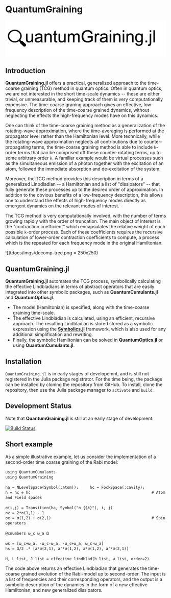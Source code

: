 # QuantumGraining

![](docs/imgs/quantumgraining.png)

## Introduction
**QuantumGraining.jl** offers a practical, generalized approach to the time-coarse graining (TCG) method in quantum optics. Often in quantum optics, we are not interested in the short time-scale dynamics -- these are either trivial, or unmeasurable, and keeping track of them is very computationally expensive. The time-coarse graning approach gives an effective, low-frequency description of the time-coarse grained dynamics, without neglecting the effects the high-frequency modes have on this dynamics.

One can think of the time-coarse graining method as a generalization of the rotating-wave approximation, where the time-averaging is performed at the propagator level rather than the Hamiltonian level. More technically, while the rotating-wave approximation neglects all contributions due to counter-propagating terms, the time-coarse graining method is able to include `k`-order terms that can be comprised off these counter-rotating terms,
up to some arbitrary order `k`.  A familiar example would be virtual processes such as the simultaneous emission of a photon together with the excitation of an atom, followed the immediate absorption and de-excitation of the system.

Moreover, the TCG method provides this description in terms of a generalized Linbdladian -- a Hamiltonian and a list of "dissipators" -- that fully generate these processes up to the desired order of approximation. In addition to the obvious benefits of a low-frequency description, this allows one to understand the effects of high-frequency modes directly as emergent dynamics on the relevant modes of interest.

The TCG method is very computationally involved, with the number of terms growing rapidly with the order of truncation. The main object of interest is the "contraction coefficient" which encapsulates the relative weight of each possible `k`-order process. Each of these coefficients requires the recursive calculation of lower-order contraction coefficients to compute, a process which is the repeated for each frequency mode in the original Hamiltonian.

![](docs/imgs/decomp-tree.png = 250x250)

## QuantumGraining.jl
**QuantumGraining.jl** automates the TCG process, symbolically calculating the effective Lindbladians in terms of abstract operators that are easily integrated into other symbolic packages, such as **QuantumCumulants.jl** and **QuantumOptics.jl**.

* The model (Hamiltonian) is specified, along with the time-coarse graining time-scale.
* The effective Lindbladian is calculated, using an efficient, recursive approach. The resulting Lindbladian is stored stored as a symbolic expression using the [**Symbolics.jl**](https://github.com/JuliaSymbolics/Symbolics.jl) framework, which is also used for any additional simplification and rewriting.
* Finally, the symbolic Hamiltonian can be solved in **QuantumOptics.jl** or using **QuantumCumulants.jl**. 

## Installation

`QuantumGraining.jl` is in early stages of developemnt, and is still not registered in the Julia package registrator. For the time being, the package can be installed by cloning the repository from GitHub. 
To install, clone the repository, then use the Julia package manager to `activate` and `build`.

## Development Status
Note that **QuantumGraining.jl** is still at an early stage of development.

[![Build Status](https://github.com/leonbello/QuantumGraining.jl/actions/workflows/CI.yml/badge.svg?branch=main)](https://github.com/leonbello/QuantumGraining.jl/actions/workflows/CI.yml?query=branch%3Amain)

## Short example
As a simple illustrative example, let us consider the implementation of a second-order time coarse graining of the Rabi model:
```
using QuantumCumulants
using QuantumGraining

ha = NLevelSpace(Symbol(:atom));     hc = FockSpace(:cavity);  
h = hc ⊗ hc                                                     # Atom and Field spaces

σ(i,j) = Transition(ha, Symbol("σ_{$k}"), i, j)    
σz = 2*σ(1,1) - 1
σx = σ(1,2) + σ(2,1)                                            # Spin operators

@cnumbers ω_c ω_a Ω

ωs = [ω_c+ω_a, -ω_c-ω_a, -ω_c+ω_a, ω_c-ω_a]
hs = Ω/2 .* [a*σ(2,1), a'*σ(1,2), a*σ(1,2), a'*σ(2,1)]

H, L_list, J_list = effective_lindblad(h_list, ω_list, order=2)
```

The code above returns an effective Lindbladian that generates the time-coarse grained evolution of the Rabi-model up to second-order. The input is a list of frequencies and their corresponding operators, and the output is a symbolic description of the dynamics in the form of a new effective Hamiltonian, and new generalized dissipators.
